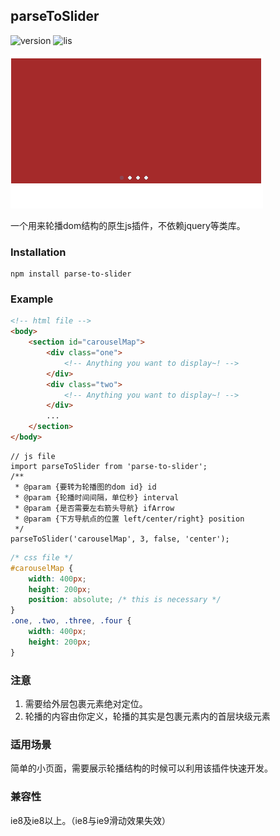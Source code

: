 ## parseToSlider
![version](https://img.shields.io/badge/parseToSlider-v1.0.4-blue)
![lis](https://img.shields.io/badge/parseToSlider-MIT-green)

![demo1](https://raw.githubusercontent.com/HolyZheng/parseToSlide/master/images/demo1.gif)

一个用来轮播dom结构的原生js插件，不依赖jquery等类库。

### Installation
```
npm install parse-to-slider
```

### Example
```HTML
<!-- html file -->
<body>
    <section id="carouselMap">
        <div class="one">
            <!-- Anything you want to display~! -->
        </div>
        <div class="two">
            <!-- Anything you want to display~! -->
        </div>
        ...
    </section>
</body>
```

```JS
// js file
import parseToSlider from 'parse-to-slider';
/**
 * @param {要转为轮播图的dom id} id 
 * @param {轮播时间间隔，单位秒} interval 
 * @param {是否需要左右箭头导航} ifArrow 
 * @param {下方导航点的位置 left/center/right} position 
 */
parseToSlider('carouselMap', 3, false, 'center');
```
```CSS
/* css file */
#carouselMap {
    width: 400px;
    height: 200px;
    position: absolute; /* this is necessary */
}
.one, .two, .three, .four {
    width: 400px;
    height: 200px; 
}
```

### 注意
1. 需要给外层包裹元素绝对定位。
2. 轮播的内容由你定义，轮播的其实是包裹元素内的首层块级元素

### 适用场景
简单的小页面，需要展示轮播结构的时候可以利用该插件快速开发。

### 兼容性
ie8及ie8以上。（ie8与ie9滑动效果失效）

